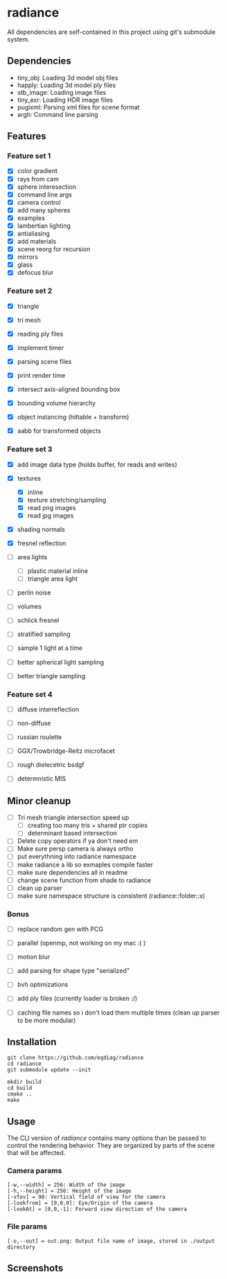 # radiance





All dependencies are self-contained in this project using git's submodule system.

## Dependencies
- tiny_obj: Loading 3d model obj files
- happly: Loading 3d model ply files
- stb_image: Loading image files
- tiny_exr: Loading HDR image files
- pugixml: Parsing xml files for scene format
- argh: Command line parsing


## Features
### Feature set 1
- [x] color gradient
- [x] rays from cam
- [x] sphere interesection
- [x] command line args
- [x] camera control
- [x] add many spheres
- [x] examples
- [x] lambertian lighting
- [x] antialiasing
- [x] add materials
- [x] scene reorg for recursion
- [x] mirrors
- [x] glass
- [x] defocus blur

### Feature set 2
- [x] triangle
- [x] tri mesh
- [x] reading ply files
- [x] implement timer
- [x] parsing scene files
- [x] print render time
- [x] intersect axis-aligned bounding box
- [x] bounding volume hierarchy
- [x] object instancing (hittable + transform)
- [x] aabb for transformed objects


### Feature set 3


- [x] add image data type (holds buffer, for reads and writes)
- [x] textures
    - [x] inline
    - [x] texture stretching/sampling
    - [x] read png images
    - [x] read jpg images
- [x] shading normals

- [x] fresnel reflection
- [ ] area lights
    - [ ] plastic material inline
    - [ ] triangle area light

- [ ] perlin noise
- [ ] volumes
- [ ] schlick fresnel
- [ ] stratified sampling
- [ ] sample 1 light at a time
- [ ] better spherical light sampling
- [ ] better triangle sampling

### Feature set 4
- [ ] diffuse interreflection
- [ ] non-diffuse 
- [ ] russian roulette
- [ ] GGX/Trowbridge-Reitz microfacet
- [ ] rough dielecetric bsdgf
- [ ] determnistic MIS


## Minor cleanup
- [ ] Tri mesh triangle intersection speed up
    - [ ] creating too many tris + shared ptr copies
    - [ ] determinant based intersection
- [ ] Delete copy operators if ya don't need em
- [ ] Make sure persp camera is always ortho
- [ ] put everythning into radiance namespace
- [ ] make radiance a lib so exmaples compile faster
- [ ] make sure dependencies all in readme
- [ ] change scene function from shade to radiance
- [ ] clean up parser
- [ ] make sure namespace structure is consistent (radiance::folder::x)

### Bonus
- [ ] replace random gen with PCG
- [ ] parallel (openmp, not working on my mac :( )
- [ ] motion blur
- [ ] add parsing for shape type "serialized"
- [ ] bvh optimizations
- [ ] add ply files (currently loader is broken :/)
- [ ] caching file names so i don't load them multiple times (clean up parser to be more modular)


## Installation

```
git clone https://github.com/eqdiag/radiance
cd radiance
git submodule update --init

mkdir build
cd build
cmake ..
make
```

## Usage
The CLI version of *radiance* contains many options than be passed to control the rendering behavior.
They are organized by parts of the scene that will be affected.

### Camera params
```
[-w,--width] = 256: Width of the image 
[-h,--height] = 256: Height of the image
[-vfov] = 90: Vertical field of view for the camera 
[-lookfrom] = [0,0,0]: Eye/Origin of the camera 
[-lookAt] = [0,0,-1]: Forward view direction of the camera 
```
### File params
```
[-o,--out] = out.png: Output file name of image, stored in ./output directory
```

## Screenshots 
